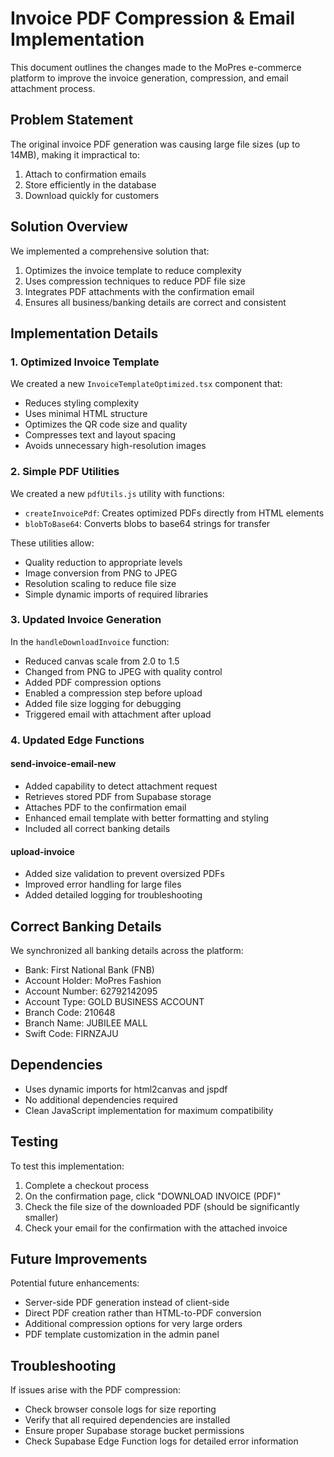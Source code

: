 # Invoice PDF Compression & Email Implementation

This document outlines the changes made to the MoPres e-commerce platform to improve the invoice generation, compression, and email attachment process.

## Problem Statement

The original invoice PDF generation was causing large file sizes (up to 14MB), making it impractical to:
1. Attach to confirmation emails
2. Store efficiently in the database
3. Download quickly for customers

## Solution Overview

We implemented a comprehensive solution that:
1. Optimizes the invoice template to reduce complexity
2. Uses compression techniques to reduce PDF file size
3. Integrates PDF attachments with the confirmation email
4. Ensures all business/banking details are correct and consistent

## Implementation Details

### 1. Optimized Invoice Template

We created a new `InvoiceTemplateOptimized.tsx` component that:
- Reduces styling complexity
- Uses minimal HTML structure
- Optimizes the QR code size and quality
- Compresses text and layout spacing
- Avoids unnecessary high-resolution images

### 2. Simple PDF Utilities

We created a new `pdfUtils.js` utility with functions:
- `createInvoicePdf`: Creates optimized PDFs directly from HTML elements
- `blobToBase64`: Converts blobs to base64 strings for transfer

These utilities allow:
- Quality reduction to appropriate levels
- Image conversion from PNG to JPEG
- Resolution scaling to reduce file size
- Simple dynamic imports of required libraries

### 3. Updated Invoice Generation

In the `handleDownloadInvoice` function:
- Reduced canvas scale from 2.0 to 1.5
- Changed from PNG to JPEG with quality control
- Added PDF compression options
- Enabled a compression step before upload
- Added file size logging for debugging
- Triggered email with attachment after upload

### 4. Updated Edge Functions

#### send-invoice-email-new
- Added capability to detect attachment request
- Retrieves stored PDF from Supabase storage
- Attaches PDF to the confirmation email
- Enhanced email template with better formatting and styling
- Included all correct banking details

#### upload-invoice
- Added size validation to prevent oversized PDFs
- Improved error handling for large files
- Added detailed logging for troubleshooting

## Correct Banking Details

We synchronized all banking details across the platform:
- Bank: First National Bank (FNB)
- Account Holder: MoPres Fashion
- Account Number: 62792142095
- Account Type: GOLD BUSINESS ACCOUNT
- Branch Code: 210648
- Branch Name: JUBILEE MALL
- Swift Code: FIRNZAJU

## Dependencies

- Uses dynamic imports for html2canvas and jspdf
- No additional dependencies required
- Clean JavaScript implementation for maximum compatibility

## Testing

To test this implementation:
1. Complete a checkout process
2. On the confirmation page, click "DOWNLOAD INVOICE (PDF)"
3. Check the file size of the downloaded PDF (should be significantly smaller)
4. Check your email for the confirmation with the attached invoice

## Future Improvements

Potential future enhancements:
- Server-side PDF generation instead of client-side
- Direct PDF creation rather than HTML-to-PDF conversion
- Additional compression options for very large orders
- PDF template customization in the admin panel

## Troubleshooting

If issues arise with the PDF compression:
- Check browser console logs for size reporting
- Verify that all required dependencies are installed
- Ensure proper Supabase storage bucket permissions
- Check Supabase Edge Function logs for detailed error information
